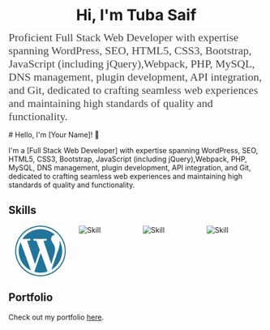 <p style="text-align: center;"><strong><span style="font-size: 30px;">Hi, I&apos;m Tuba Saif</span></strong></p>
<p><span style='text-align: center; color: rgb(68, 68, 68); background-color: rgb(255, 255, 255); font-size: 22px; font-family: "Palatino Linotype", "Book Antiqua", Palatino, serif;'>Proficient Full Stack Web Developer with expertise spanning WordPress, SEO, HTML5, CSS3, Bootstrap, JavaScript (including jQuery),Webpack, PHP, MySQL, DNS management, plugin development, API integration, and Git, dedicated to crafting seamless web experiences and maintaining high standards of quality and functionality.</span></p>
# Hello, I'm [Your Name]! 👋

I'm a [Full Stack Web Developer]  with expertise spanning WordPress, SEO, HTML5, CSS3, Bootstrap, JavaScript (including jQuery),Webpack, PHP, MySQL, DNS management, plugin development, API integration, and Git, dedicated to crafting seamless web experiences and maintaining high standards of quality and functionality.

## Skills

<div style="display: flex; justify-content: space-around;">
    <img src="/SKILL/wplogo.png" alt="Skill" width="100" />
    <img src="link_to_skill_image" alt="Skill" width="100" />
    <img src="link_to_skill_image" alt="Skill" width="100" />
    <img src="link_to_skill_image" alt="Skill" width="100" />
</div>

## Portfolio

Check out my portfolio <a href="tubasaif.github.io">here</a>.

